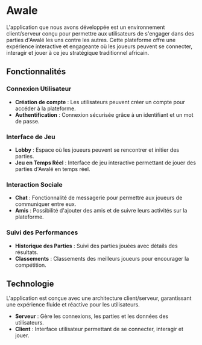 # Awale

L'application que nous avons développée est un environnement client/serveur conçu pour permettre aux utilisateurs de s'engager dans des parties d'Awalé les uns contre les autres. Cette plateforme offre une expérience interactive et engageante où les joueurs peuvent se connecter, interagir et jouer à ce jeu stratégique traditionnel africain.

## Fonctionnalités

### Connexion Utilisateur

- **Création de compte** : Les utilisateurs peuvent créer un compte pour accéder à la plateforme.
- **Authentification** : Connexion sécurisée grâce à un identifiant et un mot de passe.

### Interface de Jeu

- **Lobby** : Espace où les joueurs peuvent se rencontrer et initier des parties.
- **Jeu en Temps Réel** : Interface de jeu interactive permettant de jouer des parties d'Awalé en temps réel.

### Interaction Sociale

- **Chat** : Fonctionnalité de messagerie pour permettre aux joueurs de communiquer entre eux.
- **Amis** : Possibilité d'ajouter des amis et de suivre leurs activités sur la plateforme.

### Suivi des Performances

- **Historique des Parties** : Suivi des parties jouées avec détails des résultats.
- **Classements** : Classements des meilleurs joueurs pour encourager la compétition.

## Technologie

L'application est conçue avec une architecture client/serveur, garantissant une expérience fluide et réactive pour les utilisateurs.

- **Serveur** : Gère les connexions, les parties et les données des utilisateurs.
- **Client** : Interface utilisateur permettant de se connecter, interagir et jouer.
